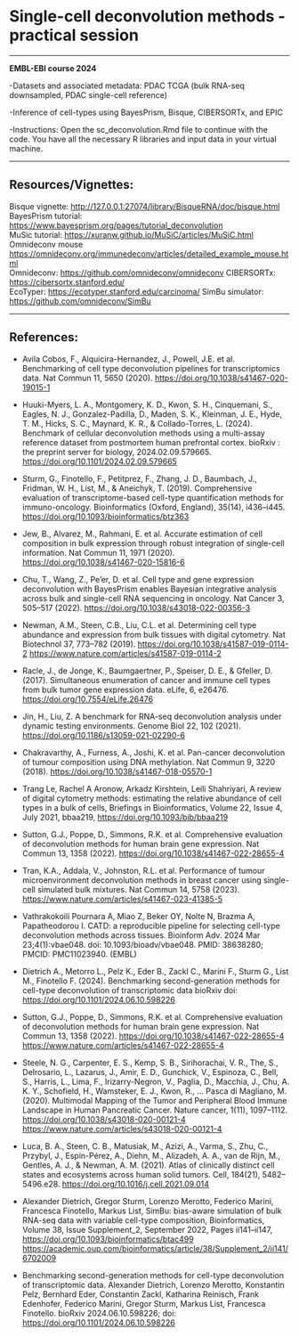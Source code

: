 # **Single-cell deconvolution methods - practical session**  

***

**EMBL-EBI course 2024**  

-Datasets and associated metadata: PDAC TCGA (bulk RNA-seq downsampled, PDAC single-cell reference)

-Inference of cell-types using BayesPrism, Bisque, CIBERSORTx, and EPIC 

-Instructions: Open the sc_deconvolution.Rmd file to continue with the code. You have all the necessary R libraries and input data in your virtual machine.

***

## Resources/Vignettes:  

Bisque vignette: http://127.0.0.1:27074/library/BisqueRNA/doc/bisque.html  
BayesPrism tutorial: https://www.bayesprism.org/pages/tutorial_deconvolution  
MuSic tutorial: https://xuranw.github.io/MuSiC/articles/MuSiC.html  
Omnideconv mouse https://omnideconv.org/immunedeconv/articles/detailed_example_mouse.html  
Omnideconv: https://github.com/omnideconv/omnideconv
CIBERSORTx: https://cibersortx.stanford.edu/  
EcoTyper: https://ecotyper.stanford.edu/carcinoma/
SimBu simulator: https://github.com/omnideconv/SimBu  

***

## References:

+ Avila Cobos, F., Alquicira-Hernandez, J., Powell, J.E. et al. Benchmarking of cell type deconvolution pipelines for transcriptomics data. Nat Commun 11, 5650 (2020). https://doi.org/10.1038/s41467-020-19015-1  

+ Huuki-Myers, L. A., Montgomery, K. D., Kwon, S. H., Cinquemani, S., Eagles, N. J., Gonzalez-Padilla, D., Maden, S. K., Kleinman, J. E., Hyde, T. M., Hicks, S. C., Maynard, K. R., & Collado-Torres, L. (2024). Benchmark of cellular deconvolution methods using a multi-assay reference dataset from postmortem human prefrontal cortex. bioRxiv : the preprint server for biology, 2024.02.09.579665. https://doi.org/10.1101/2024.02.09.579665

+ Sturm, G., Finotello, F., Petitprez, F., Zhang, J. D., Baumbach, J., Fridman, W. H., List, M., & Aneichyk, T. (2019). Comprehensive evaluation of transcriptome-based cell-type quantification methods for immuno-oncology. Bioinformatics (Oxford, England), 35(14), i436–i445. https://doi.org/10.1093/bioinformatics/btz363  

+ Jew, B., Alvarez, M., Rahmani, E. et al. Accurate estimation of cell composition in bulk expression through robust integration of single-cell information. Nat Commun 11, 1971 (2020). https://doi.org/10.1038/s41467-020-15816-6  
  
+ Chu, T., Wang, Z., Pe’er, D. et al. Cell type and gene expression deconvolution with BayesPrism enables Bayesian integrative analysis across bulk and single-cell RNA sequencing in oncology. Nat Cancer 3, 505–517 (2022). https://doi.org/10.1038/s43018-022-00356-3  

+ Newman, A.M., Steen, C.B., Liu, C.L. et al. Determining cell type abundance and expression from bulk tissues with digital cytometry. Nat Biotechnol 37, 773–782 (2019). https://doi.org/10.1038/s41587-019-0114-2 https://www.nature.com/articles/s41587-019-0114-2  

+ Racle, J., de Jonge, K., Baumgaertner, P., Speiser, D. E., & Gfeller, D. (2017). Simultaneous enumeration of cancer and immune cell types from bulk tumor gene expression data. eLife, 6, e26476. https://doi.org/10.7554/eLife.26476  

+ Jin, H., Liu, Z. A benchmark for RNA-seq deconvolution analysis under dynamic testing environments. Genome Biol 22, 102 (2021). https://doi.org/10.1186/s13059-021-02290-6 

+ Chakravarthy, A., Furness, A., Joshi, K. et al. Pan-cancer deconvolution of tumour composition using DNA methylation. Nat Commun 9, 3220 (2018). https://doi.org/10.1038/s41467-018-05570-1 

+ Trang Le, Rachel A Aronow, Arkadz Kirshtein, Leili Shahriyari, A review of digital cytometry methods: estimating the relative abundance of cell types in a bulk of cells, Briefings in Bioinformatics, Volume 22, Issue 4, July 2021, bbaa219, https://doi.org/10.1093/bib/bbaa219 

+ Sutton, G.J., Poppe, D., Simmons, R.K. et al. Comprehensive evaluation of deconvolution methods for human brain gene expression. Nat Commun 13, 1358 (2022). https://doi.org/10.1038/s41467-022-28655-4 

+ Tran, K.A., Addala, V., Johnston, R.L. et al. Performance of tumour microenvironment deconvolution methods in breast cancer using single-cell simulated bulk mixtures. Nat Commun 14, 5758 (2023). https://www.nature.com/articles/s41467-023-41385-5 

+ Vathrakokoili Pournara A, Miao Z, Beker OY, Nolte N, Brazma A, Papatheodorou I. CATD: a reproducible pipeline for selecting cell-type deconvolution methods across tissues. Bioinform Adv. 2024 Mar 23;4(1):vbae048. doi: 10.1093/bioadv/vbae048. PMID: 38638280; PMCID: PMC11023940. (EMBL)

+ Dietrich A., Metorro L., Pelz K., Eder B., Zackl C., Marini F., Sturm G., List M., Finotello F. (2024).
Benchmarking second-generation methods for cell-type deconvolution of transcriptomic data
bioRxiv doi: https://doi.org/10.1101/2024.06.10.598226

+ Sutton, G.J., Poppe, D., Simmons, R.K. et al. Comprehensive evaluation of deconvolution methods for human brain gene expression. Nat Commun 13, 1358 (2022). https://doi.org/10.1038/s41467-022-28655-4 https://www.nature.com/articles/s41467-022-28655-4

+ Steele, N. G., Carpenter, E. S., Kemp, S. B., Sirihorachai, V. R., The, S., Delrosario, L., Lazarus, J., Amir, E. D., Gunchick, V., Espinoza, C., Bell, S., Harris, L., Lima, F., Irizarry-Negron, V., Paglia, D., Macchia, J., Chu, A. K. Y., Schofield, H., Wamsteker, E. J., Kwon, R., … Pasca di Magliano, M. (2020). Multimodal Mapping of the Tumor and Peripheral Blood Immune Landscape in Human Pancreatic Cancer. Nature cancer, 1(11), 1097–1112. https://doi.org/10.1038/s43018-020-00121-4
https://www.nature.com/articles/s43018-020-00121-4 

+ Luca, B. A., Steen, C. B., Matusiak, M., Azizi, A., Varma, S., Zhu, C., Przybyl, J., Espín-Pérez, A., Diehn, M., Alizadeh, A. A., van de Rijn, M., Gentles, A. J., & Newman, A. M. (2021). Atlas of clinically distinct cell states and ecosystems across human solid tumors. Cell, 184(21), 5482–5496.e28. https://doi.org/10.1016/j.cell.2021.09.014

+ Alexander Dietrich, Gregor Sturm, Lorenzo Merotto, Federico Marini, Francesca Finotello, Markus List, SimBu: bias-aware simulation of bulk RNA-seq data with variable cell-type composition, Bioinformatics, Volume 38, Issue Supplement_2, September 2022, Pages ii141–ii147, https://doi.org/10.1093/bioinformatics/btac499
https://academic.oup.com/bioinformatics/article/38/Supplement_2/ii141/6702009
 
+ Benchmarking second-generation methods for cell-type deconvolution of transcriptomic data. Alexander Dietrich, Lorenzo Merotto, Konstantin Pelz, Bernhard Eder, Constantin Zackl, Katharina Reinisch, Frank Edenhofer, Federico Marini, Gregor Sturm, Markus List, Francesca Finotello. bioRxiv 2024.06.10.598226; doi: https://doi.org/10.1101/2024.06.10.598226




